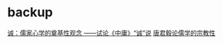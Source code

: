 # backup

[诚：儒家心学的奠基性观念 ——试论《中庸》“诚”说](https://chinakongzi.org/gxdt/200801/t20080114_31553.htm)
[唐君毅论儒学的宗教性](http://www.zndxsk.com.cn/upfile/soft/2008627/2008627165722642.pdf)
